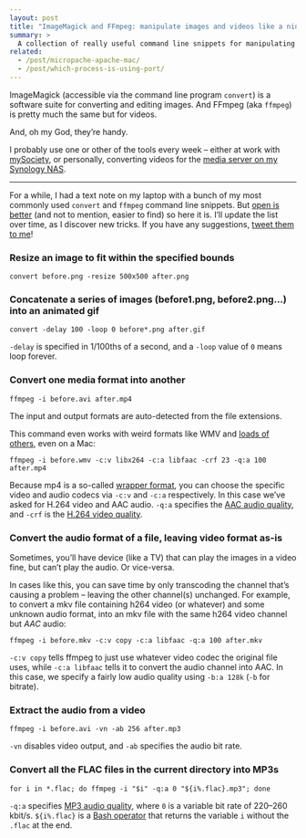 ```yaml
---
layout: post
title: "ImageMagick and FFmpeg: manipulate images and videos like a ninja"
summary: >
  A collection of really useful command line snippets for manipulating and converting images and videos in a flash.
related:
  - /post/micropache-apache-mac/
  - /post/which-process-is-using-port/
---
```


ImageMagick (accessible via the command line program `convert`) is a software suite for converting and editing images. And FFmpeg (aka `ffmpeg`) is pretty much the same but for videos.

And, oh my God, they’re handy.

I probably use one or other of the tools every week – either at work with [mySociety](https://mysociety.org), or personally, converting videos for the [media server on my Synology NAS](/post/getting-started-ds214se-nas).

<hr class="stars">

For a while, I had a text note on my laptop with a bunch of my most commonly used `convert` and `ffmpeg` command line snippets. But [open is better](https://www.gov.uk/design-principles#tenth) (and not to mention, easier to find) so here it is. I’ll update the list over time, as I discover new tricks. If you have any suggestions, [tweet them to me](https://twitter.com/zarino)!

### Resize an image to fit within the specified bounds

    convert before.png -resize 500x500 after.png

### Concatenate a series of images (before1.png, before2.png…) into an animated gif

    convert -delay 100 -loop 0 before*.png after.gif

`-delay` is specified in 1/100ths of a second, and a `-loop` value of `0` means loop forever.

### Convert one media format into another

    ffmpeg -i before.avi after.mp4

The input and output formats are auto-detected from the file extensions.

This command even works with weird formats like WMV and [loads of others](http://stackoverflow.com/questions/3377300/what-are-all-codecs-supported-by-ffmpeg), even on a Mac:

    ffmpeg -i before.wmv -c:v libx264 -c:a libfaac -crf 23 -q:a 100 after.mp4

Because mp4 is a so-called [wrapper format](https://en.wikipedia.org/wiki/Digital_container_format), you can choose the specific video and audio codecs via `-c:v` and `-c:a` respectively. In this case we’ve asked for H.264 video and AAC audio. `-q:a` specifies the [AAC audio quality](https://trac.ffmpeg.org/wiki/Encode/AAC#libfaac), and `-crf` is the [H.264 video quality](https://trac.ffmpeg.org/wiki/Encode/H.264).

### Convert the audio format of a file, leaving video format as-is

Sometimes, you’ll have device (like a TV) that can play the images in a video fine, but can’t play the audio. Or vice-versa.

In cases like this, you can save time by only transcoding the channel that’s causing a problem – leaving the other channel(s) unchanged. For example, to convert a mkv file containing h264 video (or whatever) and some unknown audio format, into an mkv file with the same h264 video channel but *AAC* audio:

    ffmpeg -i before.mkv -c:v copy -c:a libfaac -q:a 100 after.mkv

`-c:v copy` tells ffmpeg to just use whatever video codec the original file uses, while `-c:a libfaac` tells it to convert the audio channel into AAC. In this case, we specify a fairly low audio quality using `-b:a 128k` (`-b` for bitrate).

### Extract the audio from a video

    ffmpeg -i before.avi -vn -ab 256 after.mp3

`-vn` disables video output, and `-ab` specifies the audio bit rate.

### Convert all the FLAC files in the current directory into MP3s

    for i in *.flac; do ffmpeg -i "$i" -q:a 0 "${i%.flac}.mp3"; done

`-q:a` specifies [MP3 audio quality](https://trac.ffmpeg.org/wiki/Encode/MP3), where `0` is a variable bit rate of 220–260 kbit/s. `${i%.flac}` is a [Bash operator](http://tldp.org/LDP/abs/html/refcards.html#AEN22664) that returns the variable `i` without the `.flac` at the end.
